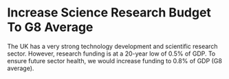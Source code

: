 Increase Science Research Budget To G8 Average
==============================================

The UK has a very strong technology development and scientific research 
sector. However, research funding is at a 20-year low of 0.5% of GDP. 
To ensure future sector health, we would increase funding to 0.8% of GDP 
(G8 average). 